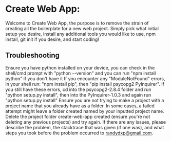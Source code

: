 # Create Web App:
Welcome to Create Web App, the purpose is to remove the strain of creating all the boilerplate
for a new web project. Simply pick what initial setup you desire, install any additional tools
you would like to use, npm install, git init if you desire, and start coding!

## Troubleshooting
  Ensure you have python installed on your device, you can check in the shell/cmd prompt with "python --version" and you can run "npm install python" if you don't have it
  If you encounter any "ModuleNotFound" errors, in your shell run: "npm install pip", then "pip install psycopg2 PyInquirer". If you still have these errors, cd into the psycopg2-2.8.4 folder and run "python setup.py install", then into the PyInquirer-1.0.3 and again run "python setup.py install"
  Ensure you are not trying to make a project with a project name that you already have as a folder. In some cases, a failed attempt might leave a folder created named by your inputted project name. Delete the project folder create-web-app created (ensure you're not deleting any previous projects) and try again.
If there are any issues, please describe the problem, the stacktrace that was given (if one was), and what steps you took before the problem occurred to randydxp@gmail.com.
